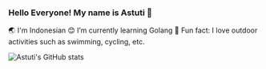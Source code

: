 ### Hello Everyone! My name is Astuti 👋
🌏 I'm Indonesian
😊 I’m currently learning Golang
🌷 Fun fact: I love outdoor activities such as swimming, cycling, etc.

![Astuti's GitHub stats](https://github-readme-stats.vercel.app/api?username=astutirahmawati&theme=gruvbox_light&show_icons=true)

<!--
**astutirahmawati/astutirahmawati** is a ✨ _special_ ✨ repository because its `README.md` (this file) appears on your GitHub profile.

Here are some ideas to get you started:


- 🌱 I’m currently learning Golang
- ⚡ Fun fact: I love outdoor activities such as swimming, cycling, walking, etc.
-->
